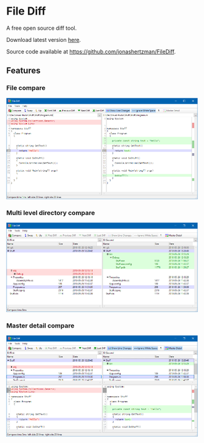 # File Diff

A free open source diff tool.

Download latest version [here]( https://jonashertzman.github.io/FileDiff/download/FileDiff.zip).

Source code available at <https://github.com/jonashertzman/FileDiff>.

## Features

### File compare

![screen](/docs/images/Screen1.png)

### Multi level directory compare

![screen](/docs/images/Screen2.png)

### Master detail compare

![screen](/docs/images/Screen3.png)


